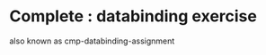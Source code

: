 # Complete : databinding exercise 

also known as cmp-databinding-assignment

[]('./databinding.gif')